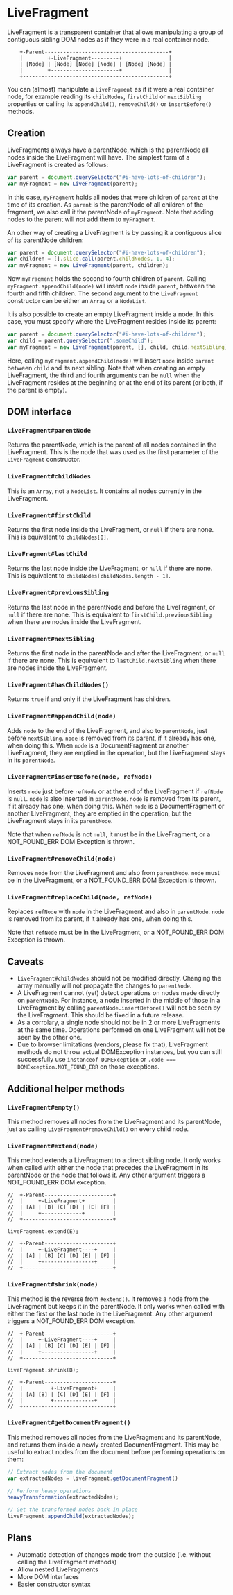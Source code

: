 LiveFragment
============

LiveFragment is a transparent container that allows manipulating a group of
contiguous sibling DOM nodes as if they were in a real container node.

```
	+-Parent----------------------------------------+
	|        +-LiveFragment---------+               |
	| [Node] | [Node] [Node] [Node] | [Node] [Node] |
	|        +----------------------+               |
	+-----------------------------------------------+
```

You can (almost) manipulate a `LiveFragment` as if it were a real container node,
for example reading its `childNodes`, `firstChild` or `nextSibling` properties
or calling its `appendChild()`, `removeChild()` or `insertBefore()` methods.

Creation
--------

LiveFragments always have a parentNode, which is the parentNode all nodes inside
the LiveFragment will have.  The simplest form of a LiveFragment is created as
follows:

```js
var parent = document.querySelector("#i-have-lots-of-children");
var myFragment = new LiveFragment(parent);
```

In this case, `myFragment` holds all nodes that were children of `parent` at the
time of its creation.  As `parent` is the parentNode of all children of the fragment,
we also call it the parentNode of `myFragment`.  Note that adding nodes to the parent
will _not_ add them to `myFragment`.

An other way of creating a LiveFragment is by passing it a contiguous slice of its
parentNode children:

```js
var parent = document.querySelector("#i-have-lots-of-children");
var children = [].slice.call(parent.childNodes, 1, 4);
var myFragment = new LiveFragment(parent, children);
```

Now `myFragment` holds the second to fourth children of `parent`.  Calling
`myFragment.appendChild(node)` will insert `node` inside `parent`, between the fourth
and fifth children.  The second argument to the `LiveFragment` constructor can be
either an `Array` or a `NodeList`.

It is also possible to create an empty LiveFragment inside a node. In this case, you
must specify where the LiveFragment resides inside its parent:

```js
var parent = document.querySelector("#i-have-lots-of-children");
var child = parent.querySelector(".someChild");
var myFragment = new LiveFragment(parent, [], child, child.nextSibling);
```

Here, calling `myFragment.appendChild(node)` will insert `node` inside `parent` between
`child` and its next sibling.  Note that when creating an empty LiveFragment, the third
and fourth arguments can be `null` when the LiveFragment resides at the beginning or at
the end of its parent (or both, if the parent is empty).

DOM interface
-------------

### `LiveFragment#parentNode`

Returns the parentNode, which is the parent of all nodes contained in the
LiveFragment.  This is the node that was used as the first parameter of the
`LiveFragment` constructor.

### `LiveFragment#childNodes`

This is an `Array`, not a `NodeList`.  It contains all nodes currently in the
LiveFragment.

### `LiveFragment#firstChild`

Returns the first node inside the LiveFragment, or `null` if there are none.
This is equivalent to `childNodes[0]`.

### `LiveFragment#lastChild`

Returns the last node inside the LiveFragment, or `null` if there are none.
This is equivalent to `childNodes[childNodes.length - 1]`.

### `LiveFragment#previousSibling`

Returns the last node in the parentNode and before the LiveFragment, or `null` if
there are none. This is equivalent to `firstChild.previousSibling` when there are
nodes inside the LiveFragment.

### `LiveFragment#nextSibling`

Returns the first node in the parentNode and after the LiveFragment, or `null` if
there are none. This is equivalent to `lastChild.nextSibling` when there are nodes
inside the LiveFragment.

### `LiveFragment#hasChildNodes()`

Returns `true` if and only if the LiveFragment has children.

### `LiveFragment#appendChild(node)`

Adds `node` to the end of the LiveFragment, and also to `parentNode`, just before
`nextSibling`.  `node` is removed from its parent, if it already has one, when doing
this.  When `node` is a DocumentFragment or another LiveFragment, they are emptied
in the operation, but the LiveFragment stays in its `parentNode`.

### `LiveFragment#insertBefore(node, refNode)`

Inserts `node` just before `refNode` or at the end of the LiveFragment if `refNode`
is `null`.  `node` is also inserted in `parentNode`.  `node` is removed from its
parent, if it already has one, when doing this.  When `node` is a DocumentFragment
or another LiveFragment, they are emptied in the operation, but the LiveFragment
stays in its `parentNode`.

Note that when `refNode` is not `null`, it must be in the LiveFragment, or a
NOT_FOUND_ERR DOM Exception is thrown.

### `LiveFragment#removeChild(node)`

Removes `node` from the LiveFragment and also from `parentNode`.  `node` must be in
the LiveFragment, or a NOT_FOUND_ERR DOM Exception is thrown.

### `LiveFragment#replaceChild(node, refNode)`

Replaces `refNode` with `node` in the LiveFragment and also in `parentNode`.  `node`
is removed from its parent, if it already has one, when doing this.

Note that `refNode` must be in the LiveFragment, or a NOT_FOUND_ERR DOM Exception
is thrown.

Caveats
-------

* `LiveFragment#childNodes` should not be modified directly.  Changing the array
  manually will not propagate the changes to `parentNode`.
* A LiveFragment cannot (yet) detect operations on nodes made directly on `parentNode`.
  For instance, a node inserted in the middle of those in a LiveFragment by calling
  `parentNode.insertBefore()` will not be seen by the LiveFragment.  This should be
  fixed in a future release.
* As a corrolary, a single node should not be in 2 or more LiveFragments at the same
  time.  Operations performed on one LiveFragment will not be seen by the other one.
* Due to browser limitations (vendors, please fix that), LiveFragment methods do not
  throw actual DOMException instances, but you can still successfully use
  `instanceof DOMException` or `.code === DOMException.NOT_FOUND_ERR` on those
  exceptions.

Additional helper methods
-------------------------

### `LiveFragment#empty()`

This method removes all nodes from the LiveFragment and its parentNode, just as
calling `LiveFragment#removeChild()` on every child node.

### `LiveFragment#extend(node)`

This method extends a LiveFragment to a direct sibling node.  It only works when
called with either the node that precedes the LiveFragment in its parentNode or the
node that follows it.  Any other argument triggers a NOT_FOUND_ERR DOM exception.

```
//	+-Parent----------------------+
//	|     +-LiveFragment+         |
//	| [A] | [B] [C] [D] | [E] [F] |
//	|     +-------------+         |
//	+-----------------------------+

liveFragment.extend(E);

//	+-Parent----------------------+
//	|     +-LiveFragment----+     |
//	| [A] | [B] [C] [D] [E] | [F] |
//	|     +-----------------+     |
//	+-----------------------------+
```

### `LiveFragment#shrink(node)`

This method is the reverse from `#extend()`.  It removes a node from the LiveFragment
but keeps it in the parentNode.  It only works when called with either the first or
the last node in the LiveFragment.  Any other argument triggers a NOT_FOUND_ERR DOM
exception.

```
//	+-Parent----------------------+
//	|     +-LiveFragment----+     |
//	| [A] | [B] [C] [D] [E] | [F] |
//	|     +-----------------+     |
//	+-----------------------------+

liveFragment.shrink(B);

//	+-Parent----------------------+
//	|         +-LiveFragment+     |
//	| [A] [B] | [C] [D] [E] | [F] |
//	|         +-------------+     |
//	+-----------------------------+
```

### `LiveFragment#getDocumentFragment()`

This method removes all nodes from the LiveFragment and its parentNode, and returns
them inside a newly created DocumentFragment.  This may be useful to extract nodes
from the document before performing operations on them:

```js
// Extract nodes from the document
var extractedNodes = liveFragment.getDocumentFragment()

// Perform heavy operations
heavyTransformation(extractedNodes);

// Get the transformed nodes back in place
liveFragment.appendChild(extractedNodes);
```

Plans
-----

* Automatic detection of changes made from the outside (i.e. without calling the
  LiveFragment methods)
* Allow nested LiveFragments
* More DOM interfaces
* Easier constructor syntax

